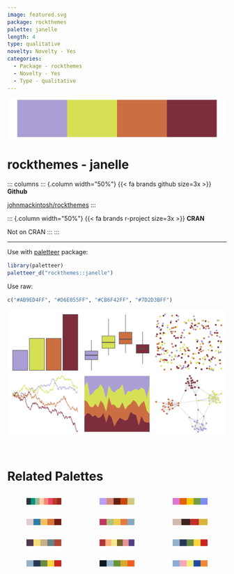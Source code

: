 ```yaml
---
image: featured.svg
package: rockthemes
palette: janelle
length: 4
type: qualitative
novelty: Novelty - Yes
categories:
  - Package - rockthemes
  - Novelty - Yes
  - Type - qualitative
---
```


![](featured.svg)

# rockthemes - janelle 

::: columns
::: {.column width="50%"}
{{< fa brands github size=3x >}}
**Github**

[johnmackintosh/rockthemes](https://github.com/johnmackintosh/rockthemes)
:::

::: {.column width="50%"}
{{< fa brands r-project size=3x >}}
**CRAN**

Not on CRAN
:::
:::

<hr> 

Use with [paletteer](https://emilhvitfeldt.github.io/paletteer/) package:

```r
library(paletteer)
paletteer_d("rockthemes::janelle")
```

Use raw:

```r
c("#AB9ED4FF", "#D6E055FF", "#CB6F42FF", "#7D2D3BFF")
``` 

![](examples.png) 

<br>

# Related Palettes

<div class="list" style="display: grid; grid-template-columns: auto auto auto;"> <figure class="figure">
<a href="../../awtools/a_palette/"> <img src="../../awtools/a_palette/featured.svg" style="width: 100%;" class="figure-img"></a>
</figure> <figure class="figure">
<a href="../../fishualize/Nemateleotris_magnifica/"> <img src="../../fishualize/Nemateleotris_magnifica/featured.svg" style="width: 100%;" class="figure-img"></a>
</figure> <figure class="figure">
<a href="../../fishualize/Callanthias_australis/"> <img src="../../fishualize/Callanthias_australis/featured.svg" style="width: 100%;" class="figure-img"></a>
</figure> <figure class="figure">
<a href="../../lisa/MiltonAvery_1/"> <img src="../../lisa/MiltonAvery_1/featured.svg" style="width: 100%;" class="figure-img"></a>
</figure> <figure class="figure">
<a href="../../lisa/M_C_Escher/"> <img src="../../lisa/M_C_Escher/featured.svg" style="width: 100%;" class="figure-img"></a>
</figure> <figure class="figure">
<a href="../../rockthemes/faithnomore/"> <img src="../../rockthemes/faithnomore/featured.svg" style="width: 100%;" class="figure-img"></a>
</figure> <figure class="figure">
<a href="../../lisa/JamesJean/"> <img src="../../lisa/JamesJean/featured.svg" style="width: 100%;" class="figure-img"></a>
</figure> <figure class="figure">
<a href="../../nationalparkcolors/DeathValley/"> <img src="../../nationalparkcolors/DeathValley/featured.svg" style="width: 100%;" class="figure-img"></a>
</figure> <figure class="figure">
<a href="../../lisa/ClaesOldenburg/"> <img src="../../lisa/ClaesOldenburg/featured.svg" style="width: 100%;" class="figure-img"></a>
</figure> <figure class="figure">
<a href="../../rtist/oldenburg/"> <img src="../../rtist/oldenburg/featured.svg" style="width: 100%;" class="figure-img"></a>
</figure> <figure class="figure">
<a href="../../fishualize/Epibulus_insidiator/"> <img src="../../fishualize/Epibulus_insidiator/featured.svg" style="width: 100%;" class="figure-img"></a>
</figure> <figure class="figure">
<a href="../../lisa/Jean_MichelBasquiat/"> <img src="../../lisa/Jean_MichelBasquiat/featured.svg" style="width: 100%;" class="figure-img"></a>
</figure> 
</div>
